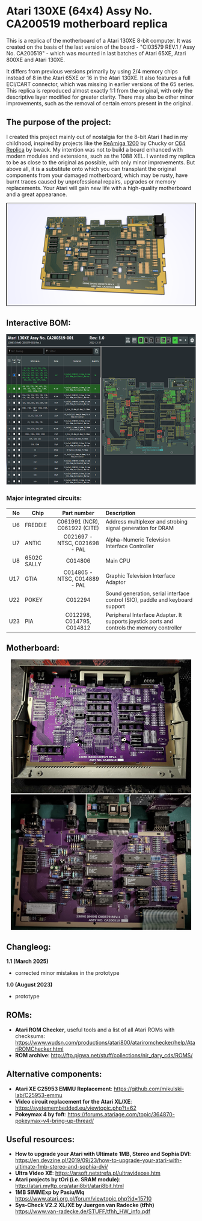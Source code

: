 # Atari 130XE (64x4) Assy No. CA200519 motherboard replica

This is a replica of the motherboard of a Atari 130XE 8-bit computer. It was created on the basis of the last version of the board - "CI03579 REV.1 / Assy No. CA200519" - which was mounted in last batches of Atari 65XE, Atari 800XE and Atari 130XE.

It differs from previous versions primarily by using 2/4 memory chips instead of 8 in the Atari 65XE or 16 in the Atari 130XE. It also features a full ECI/CART connector, which was missing in earlier versions of the 65 series. This replica is reproduced almost exactly 1:1 from the original, with only the descriptive layer modified for greater clarity. There may also be other minor improvements, such as the removal of certain errors present in the original.

## The purpose of the project: ##
I created this project mainly out of nostalgia for the 8-bit Atari I had in my childhood, inspired by projects like the [ReAmiga 1200](https://www.reamiga.info/?page_id=38) by Chucky or [C64 Replica](https://github.com/bwack/C64-250407-Replica-KiCad) by bwack. My intention was not to build a board enhanced with modern modules and extensions, such as the 1088 XEL. I wanted my replica to be as close to the original as possible, with only minor improvements. But above all, it is a substitute onto which you can transplant the original components from your damaged motherboard, which may be rusty, have burnt traces caused by unprofessional repairs, upgrades or memory replacements. Your Atari will gain new life with a high-quality motherboard and a great appearance.

![Atari 130 XE motherboard](https://raw.githubusercontent.com/pmandes/atari-130xe-replica/main/images/atari130xe.png)


## Interactive BOM: ##

<p align="center"><a href="https://htmlpreview.github.io/?https://raw.githubusercontent.com/pmandes/atari-130xe-replica/main/bom/ibom.html"><img src="https://raw.githubusercontent.com/pmandes/atari-130xe-replica/main/images/bom.png" height="400"></a></p>

### Major integrated circuits: ###

| No | Chip | Part number | Description |
|--------:|----------------------------|:--------------------:|:------------------|
|  U6     | FREDDIE                    | C061991 (NCR), C061922 (CITE) | Address multiplexer and strobing signal generation for DRAM |
|  U7     | ANTIC                      | C021697 - NTSC, C021698 - PAL | Alpha-Numeric Television Interface Controller |
|  U8     | 6502C SALLY                | C014806 | Main CPU |
|  U17    | GTIA                       | C014805 - NTSC, C014889 - PAL | Graphic Television Interface Adaptor |
|  U22    | POKEY                      | C012294 | Sound generation, serial interface control (SIO), paddle and keyboard support |
|  U23    | PIA                        | C012298, C014795, C014812 | Peripheral Interface Adapter. It supports joystick ports and controls the memory controller |

## Motherboard: ##

<p align="center"><img src="https://raw.githubusercontent.com/pmandes/atari-130xe-replica/main/images/130xe-replica-1.0.jpg" width="480"></a>
<img src="https://raw.githubusercontent.com/pmandes/atari-130xe-replica/main/images/atari-130XE-replica-syscheck.png" width="480"></a></p>

## Changleog: ##

**1.1 (March 2025)**
- corrected minor mistakes in the prototype

**1.0 (August 2023)**
- prototype

## ROMs: ##

- **Atari ROM Checker**, useful tools and a list of all Atari ROMs with checksums: https://www.wudsn.com/productions/atari800/atariromchecker/help/AtariROMChecker.html
- **ROM archive**: http://ftp.pigwa.net/stuff/collections/nir_dary_cds/ROMS/

## Alternative components: ##

- **Atari XE C25953 EMMU Replacement**: https://github.com/mikulski-lab/C25953-emmu
- **Video circuit replacement for the Atari XL/XE**: https://systemembedded.eu/viewtopic.php?t=62
- **Pokeymax 4 by foft**: https://forums.atariage.com/topic/364870-pokeymax-v4-bring-up-thread/

## Useful resources: ##

- **How to upgrade your Atari with Ultimate 1MB, Stereo and Sophia DVI**: https://en.devzine.pl/2019/09/23/how-to-upgrade-your-atari-with-ultimate-1mb-stereo-and-sophia-dvi/
- **Ultra Video XE**: https://arsoft.netstrefa.pl/ultravideoxe.htm
- **Atari projects by tOri (i.e. SRAM module)**: http://atari.myftp.org/atari8bit/atari8bit.html
- **1MB SIMMExp by Pasiu/Mq** https://www.atari.org.pl/forum/viewtopic.php?id=15710
- **Sys-Check V2.2 XL/XE by Juergen van Radecke (tfhh)** https://www.van-radecke.de/STUFF/tfhh_HW_info.pdf
